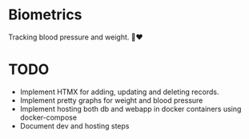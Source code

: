 # Biometrics

Tracking blood pressure and weight. 💪❤️

# TODO

- Implement HTMX for adding, updating and deleting records.
- Implement pretty graphs for weight and blood pressure
- Implement hosting both db and webapp in docker containers using docker-compose
- Document dev and hosting steps
